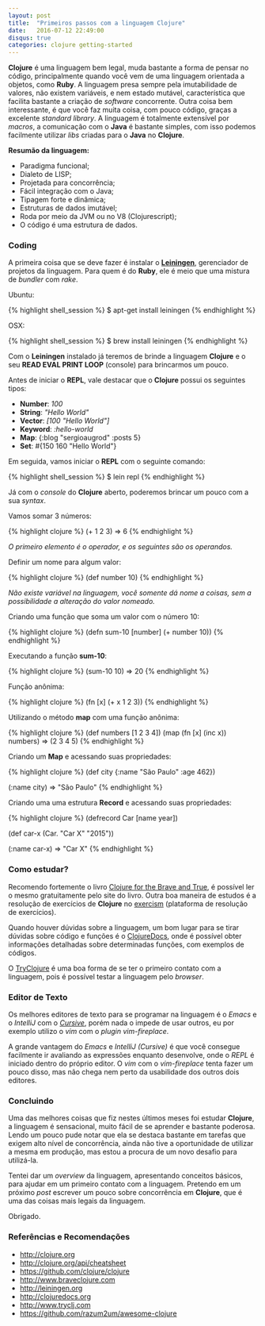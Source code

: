 ```yaml
---
layout: post
title:  "Primeiros passos com a linguagem Clojure"
date:   2016-07-12 22:49:00
disqus: true
categories: clojure getting-started
---
```


**Clojure** é uma linguagem bem legal, muda bastante a forma de pensar no código, principalmente quando você vem de uma linguagem orientada a objetos, como **Ruby**. A linguagem presa sempre pela imutabilidade de valores, não existem variáveis, e nem estado mutável, característica que facilita bastante a criação de *software* concorrente. Outra coisa bem interessante, é que você faz muita coisa, com pouco código, graças a excelente *standard library*. A linguagem é totalmente extensível por *macros*, a comunicação com o **Java** é bastante simples, com isso podemos facilmente utilizar *libs* criadas para o **Java** no **Clojure**.

**Resumão da linguagem:**

* Paradigma funcional;
* Dialeto de LISP;
* Projetada para concorrência;
* Fácil integração com o Java;
* Tipagem forte e dinâmica;
* Estruturas de dados imutável;
* Roda por meio da JVM ou no V8 (Clojurescript);
* O código é uma estrutura de dados.

### Coding

A primeira coisa que se deve fazer é instalar o [**Leiningen**](http://leiningen.org/), gerenciador de projetos da linguagem. Para quem é do **Ruby**, ele é meio que uma mistura de *bundler* com *rake*.

Ubuntu:

{% highlight shell_session %}
$ apt-get install leiningen
{% endhighlight %}

OSX:

{% highlight shell_session %}
$ brew install leiningen
{% endhighlight %}

Com o **Leiningen** instalado já teremos de brinde a linguagem **Clojure** e o seu **READ EVAL PRINT LOOP** (console) para brincarmos um pouco.

Antes de iniciar o **REPL**, vale destacar que o **Clojure** possui os seguintes tipos:

* **Number**: *100*
* **String**: *"Hello World"*
* **Vector**: *[100 "Hello World"]*
* **Keyword**: *:hello-world*
* **Map**: {:blog "sergioaugrod" :posts 5}
* **Set**: #{150 160 "Hello World"}

Em seguida, vamos iniciar o **REPL** com o seguinte comando:

{% highlight shell_session %}
$ lein repl
{% endhighlight %}

Já com o *console* do **Clojure** aberto, poderemos brincar um pouco com a sua *syntax*.

Vamos somar 3 números:

{% highlight clojure %}
(+ 1 2 3)
=> 6
{% endhighlight %}

*O primeiro elemento é o operador, e os seguintes são os operandos.*

Definir um nome para algum valor:

{% highlight clojure %}
(def number 10)
{% endhighlight %}

*Não existe variável na linguagem, você somente dá nome a coisas, sem a possibilidade a alteração do valor nomeado.*

Criando uma função que soma um valor com o número 10:

{% highlight clojure %}
(defn sum-10
  [number]
  (+ number 10))
{% endhighlight %}

Executando a função **sum-10**:

{% highlight clojure %}
(sum-10 10)
=> 20
{% endhighlight %}

Função anônima:

{% highlight clojure %}
(fn [x] (+ x 1 2 3))
{% endhighlight %}

Utilizando o método **map** com uma função anônima:

{% highlight clojure %}
(def numbers [1 2 3 4])
(map (fn [x] (inc x)) numbers)
=> (2 3 4 5)
{% endhighlight %}

Criando um **Map** e acessando suas propriedades:

{% highlight clojure %}
(def city {:name "São Paulo" :age 462})

(:name city)
=> "São Paulo"
{% endhighlight %}

Criando uma uma estrutura **Record** e acessando suas propriedades:

{% highlight clojure %}
(defrecord Car [name year])

(def car-x (Car. "Car X" "2015"))

(:name car-x)
=> "Car X"
{% endhighlight %}

### Como estudar?

Recomendo fortemente o livro [Clojure for the Brave and True](http://www.braveclojure.com/), é possível ler o mesmo gratuitamente pelo site do livro. Outra boa maneira de estudos é a resolução de exercícios de **Clojure** no [exercism](http://exercism.io/) (plataforma de resolução de exercícios).

Quando houver dúvidas sobre a linguagem, um bom lugar para se tirar dúvidas sobre código e funções é o [ClojureDocs](http://clojuredocs.org/), onde é possível obter informações detalhadas sobre determinadas funções, com exemplos de códigos.

O [TryClojure](http://www.tryclj.com/) é uma boa forma de se ter o primeiro contato com a linguagem, pois é possível testar a linguagem pelo *browser*.

### Editor de Texto

Os melhores editores de texto para se programar na linguagem é o *Emacs* e o *IntelliJ* com o [*Cursive*](https://cursive-ide.com/), porém nada o impede de usar outros, eu por exemplo utilizo o *vim* com o *plugin* *vim-fireplace*.

A grande vantagem do *Emacs* e *IntelliJ (Cursive)* é que você consegue facilmente ir avaliando as expressões enquanto desenvolve, onde o *REPL* é iniciado dentro do próprio editor. O *vim* com o *vim-fireplace* tenta fazer um pouco disso, mas não chega nem perto da usabilidade dos outros dois editores.

### Concluindo

Uma das melhores coisas que fiz nestes últimos meses foi estudar **Clojure**, a linguagem é sensacional, muito fácil de se aprender e bastante poderosa. Lendo um pouco pude notar que ela se destaca bastante em tarefas que exigem alto nível de concorrência, ainda não tive a oportunidade de utilizar a mesma em produção, mas estou a procura de um novo desafio para utilizá-la.

Tentei dar um *overview* da linguagem, apresentando conceitos básicos, para ajudar em um primeiro contato com a linguagem. Pretendo em um próximo *post* escrever um pouco sobre concorrência em **Clojure**, que é uma das coisas mais legais da linguagem.

Obrigado.

### Referências e Recomendações

* <http://clojure.org>
* <http://clojure.org/api/cheatsheet>
* <https://github.com/clojure/clojure>
* <http://www.braveclojure.com>
* <http://leiningen.org>
* <http://clojuredocs.org>
* <http://www.tryclj.com>
* <https://github.com/razum2um/awesome-clojure>
